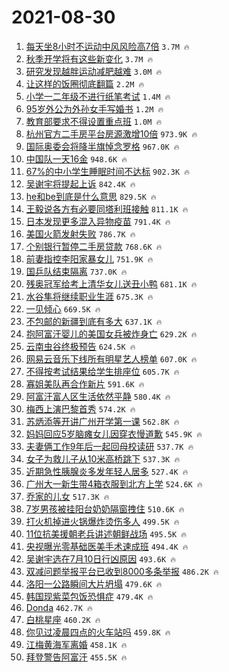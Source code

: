 # 2021-08-30

1. [每天坐8小时不运动中风风险高7倍](https://s.weibo.com/weibo?q=%23%E6%AF%8F%E5%A4%A9%E5%9D%908%E5%B0%8F%E6%97%B6%E4%B8%8D%E8%BF%90%E5%8A%A8%E4%B8%AD%E9%A3%8E%E9%A3%8E%E9%99%A9%E9%AB%987%E5%80%8D%23&Refer=top) `3.7M 🔥`
1. [秋季开学将有这些新变化](https://s.weibo.com/weibo?q=%23%E7%A7%8B%E5%AD%A3%E5%BC%80%E5%AD%A6%E5%B0%86%E6%9C%89%E8%BF%99%E4%BA%9B%E6%96%B0%E5%8F%98%E5%8C%96%23&Refer=top) `3.7M 🔥`
1. [研究发现越胖运动减肥越难](https://s.weibo.com/weibo?q=%23%E7%A0%94%E7%A9%B6%E5%8F%91%E7%8E%B0%E8%B6%8A%E8%83%96%E8%BF%90%E5%8A%A8%E5%87%8F%E8%82%A5%E8%B6%8A%E9%9A%BE%23&Refer=top) `3.0M 🔥`
1. [让这样的饭圈彻底翻篇](https://s.weibo.com/weibo?q=%23%E8%AE%A9%E8%BF%99%E6%A0%B7%E7%9A%84%E9%A5%AD%E5%9C%88%E5%BD%BB%E5%BA%95%E7%BF%BB%E7%AF%87%23&Refer=top) `2.2M 🔥`
1. [小学一二年级不进行纸笔考试](https://s.weibo.com/weibo?q=%23%E5%B0%8F%E5%AD%A6%E4%B8%80%E4%BA%8C%E5%B9%B4%E7%BA%A7%E4%B8%8D%E8%BF%9B%E8%A1%8C%E7%BA%B8%E7%AC%94%E8%80%83%E8%AF%95%23&Refer=top) `1.4M 🔥`
1. [95岁外公为外孙女手写婚书](https://s.weibo.com/weibo?q=%2395%E5%B2%81%E5%A4%96%E5%85%AC%E4%B8%BA%E5%A4%96%E5%AD%99%E5%A5%B3%E6%89%8B%E5%86%99%E5%A9%9A%E4%B9%A6%23&Refer=top) `1.2M 🔥`
1. [教育部要求不得设置重点班](https://s.weibo.com/weibo?q=%23%E6%95%99%E8%82%B2%E9%83%A8%E8%A6%81%E6%B1%82%E4%B8%8D%E5%BE%97%E8%AE%BE%E7%BD%AE%E9%87%8D%E7%82%B9%E7%8F%AD%23&Refer=top) `1.0M 🔥`
1. [杭州官方二手房平台房源激增10倍](https://s.weibo.com/weibo?q=%23%E6%9D%AD%E5%B7%9E%E5%AE%98%E6%96%B9%E4%BA%8C%E6%89%8B%E6%88%BF%E5%B9%B3%E5%8F%B0%E6%88%BF%E6%BA%90%E6%BF%80%E5%A2%9E10%E5%80%8D%23&Refer=top) `973.9K 🔥`
1. [国际奥委会将降半旗悼念罗格](https://s.weibo.com/weibo?q=%23%E5%9B%BD%E9%99%85%E5%A5%A5%E5%A7%94%E4%BC%9A%E5%B0%86%E9%99%8D%E5%8D%8A%E6%97%97%E6%82%BC%E5%BF%B5%E7%BD%97%E6%A0%BC%23&Refer=top) `967.0K 🔥`
1. [中国队一天16金](https://s.weibo.com/weibo?q=%23%E4%B8%AD%E5%9B%BD%E9%98%9F%E4%B8%80%E5%A4%A916%E9%87%91%23&Refer=top) `948.6K 🔥`
1. [67%的中小学生睡眠时间不达标](https://s.weibo.com/weibo?q=%2367%25%E7%9A%84%E4%B8%AD%E5%B0%8F%E5%AD%A6%E7%94%9F%E7%9D%A1%E7%9C%A0%E6%97%B6%E9%97%B4%E4%B8%8D%E8%BE%BE%E6%A0%87%23&Refer=top) `902.3K 🔥`
1. [吴谢宇将提起上诉](https://s.weibo.com/weibo?q=%23%E5%90%B4%E8%B0%A2%E5%AE%87%E5%B0%86%E6%8F%90%E8%B5%B7%E4%B8%8A%E8%AF%89%23&Refer=top) `842.4K 🔥`
1. [he和be到底是什么意思](https://s.weibo.com/weibo?q=%23he%E5%92%8Cbe%E5%88%B0%E5%BA%95%E6%98%AF%E4%BB%80%E4%B9%88%E6%84%8F%E6%80%9D%23&Refer=top) `829.5K 🔥`
1. [王毅说各方有必要同塔利班接触](https://s.weibo.com/weibo?q=%23%E7%8E%8B%E6%AF%85%E8%AF%B4%E5%90%84%E6%96%B9%E6%9C%89%E5%BF%85%E8%A6%81%E5%90%8C%E5%A1%94%E5%88%A9%E7%8F%AD%E6%8E%A5%E8%A7%A6%23&Refer=top) `811.1K 🔥`
1. [日本发现更多混入异物疫苗](https://s.weibo.com/weibo?q=%23%E6%97%A5%E6%9C%AC%E5%8F%91%E7%8E%B0%E6%9B%B4%E5%A4%9A%E6%B7%B7%E5%85%A5%E5%BC%82%E7%89%A9%E7%96%AB%E8%8B%97%23&Refer=top) `791.4K 🔥`
1. [美国火箭发射失败](https://s.weibo.com/weibo?q=%E7%BE%8E%E5%9B%BD%E7%81%AB%E7%AE%AD%E5%8F%91%E5%B0%84%E5%A4%B1%E8%B4%A5&Refer=top) `786.7K 🔥`
1. [个别银行暂停二手房贷款](https://s.weibo.com/weibo?q=%23%E4%B8%AA%E5%88%AB%E9%93%B6%E8%A1%8C%E6%9A%82%E5%81%9C%E4%BA%8C%E6%89%8B%E6%88%BF%E8%B4%B7%E6%AC%BE%23&Refer=top) `768.6K 🔥`
1. [前妻指控李阳家暴女儿](https://s.weibo.com/weibo?q=%23%E5%89%8D%E5%A6%BB%E6%8C%87%E6%8E%A7%E6%9D%8E%E9%98%B3%E5%AE%B6%E6%9A%B4%E5%A5%B3%E5%84%BF%23&Refer=top) `751.9K 🔥`
1. [国乒队结束隔离](https://s.weibo.com/weibo?q=%23%E5%9B%BD%E4%B9%92%E9%98%9F%E7%BB%93%E6%9D%9F%E9%9A%94%E7%A6%BB%23&Refer=top) `737.0K 🔥`
1. [残奥冠军给考上清华女儿送丑小鸭](https://s.weibo.com/weibo?q=%23%E6%AE%8B%E5%A5%A5%E5%86%A0%E5%86%9B%E7%BB%99%E8%80%83%E4%B8%8A%E6%B8%85%E5%8D%8E%E5%A5%B3%E5%84%BF%E9%80%81%E4%B8%91%E5%B0%8F%E9%B8%AD%23&Refer=top) `681.1K 🔥`
1. [水谷隼将继续职业生涯](https://s.weibo.com/weibo?q=%23%E6%B0%B4%E8%B0%B7%E9%9A%BC%E5%B0%86%E7%BB%A7%E7%BB%AD%E8%81%8C%E4%B8%9A%E7%94%9F%E6%B6%AF%23&Refer=top) `675.3K 🔥`
1. [一见倾心](https://s.weibo.com/weibo?q=%E4%B8%80%E8%A7%81%E5%80%BE%E5%BF%83&Refer=top) `669.5K 🔥`
1. [不包邮的新疆到底有多大](https://s.weibo.com/weibo?q=%23%E4%B8%8D%E5%8C%85%E9%82%AE%E7%9A%84%E6%96%B0%E7%96%86%E5%88%B0%E5%BA%95%E6%9C%89%E5%A4%9A%E5%A4%A7%23&Refer=top) `637.1K 🔥`
1. [抱阿富汗婴儿的美国女兵被炸身亡](https://s.weibo.com/weibo?q=%23%E6%8A%B1%E9%98%BF%E5%AF%8C%E6%B1%97%E5%A9%B4%E5%84%BF%E7%9A%84%E7%BE%8E%E5%9B%BD%E5%A5%B3%E5%85%B5%E8%A2%AB%E7%82%B8%E8%BA%AB%E4%BA%A1%23&Refer=top) `629.2K 🔥`
1. [云南虫谷终极预告](https://s.weibo.com/weibo?q=%23%E4%BA%91%E5%8D%97%E8%99%AB%E8%B0%B7%E7%BB%88%E6%9E%81%E9%A2%84%E5%91%8A%23&Refer=top) `624.5K 🔥`
1. [网易云音乐下线所有明星艺人榜单](https://s.weibo.com/weibo?q=%23%E7%BD%91%E6%98%93%E4%BA%91%E9%9F%B3%E4%B9%90%E4%B8%8B%E7%BA%BF%E6%89%80%E6%9C%89%E6%98%8E%E6%98%9F%E8%89%BA%E4%BA%BA%E6%A6%9C%E5%8D%95%23&Refer=top) `607.0K 🔥`
1. [不得按考试结果给学生排座位](https://s.weibo.com/weibo?q=%23%E4%B8%8D%E5%BE%97%E6%8C%89%E8%80%83%E8%AF%95%E7%BB%93%E6%9E%9C%E7%BB%99%E5%AD%A6%E7%94%9F%E6%8E%92%E5%BA%A7%E4%BD%8D%23&Refer=top) `605.7K 🔥`
1. [寡姐美队再合作新片](https://s.weibo.com/weibo?q=%23%E5%AF%A1%E5%A7%90%E7%BE%8E%E9%98%9F%E5%86%8D%E5%90%88%E4%BD%9C%E6%96%B0%E7%89%87%23&Refer=top) `591.6K 🔥`
1. [阿富汗富人区生活依然平静](https://s.weibo.com/weibo?q=%E9%98%BF%E5%AF%8C%E6%B1%97%E5%AF%8C%E4%BA%BA%E5%8C%BA%E7%94%9F%E6%B4%BB%E4%BE%9D%E7%84%B6%E5%B9%B3%E9%9D%99&Refer=top) `580.4K 🔥`
1. [梅西上演巴黎首秀](https://s.weibo.com/weibo?q=%23%E6%A2%85%E8%A5%BF%E4%B8%8A%E6%BC%94%E5%B7%B4%E9%BB%8E%E9%A6%96%E7%A7%80%23&Refer=top) `574.2K 🔥`
1. [苏炳添等开讲广州开学第一课](https://s.weibo.com/weibo?q=%23%E8%8B%8F%E7%82%B3%E6%B7%BB%E7%AD%89%E5%BC%80%E8%AE%B2%E5%B9%BF%E5%B7%9E%E5%BC%80%E5%AD%A6%E7%AC%AC%E4%B8%80%E8%AF%BE%23&Refer=top) `562.8K 🔥`
1. [妈妈回应5岁脑瘫女儿因穿衣慢道歉](https://s.weibo.com/weibo?q=%23%E5%A6%88%E5%A6%88%E5%9B%9E%E5%BA%945%E5%B2%81%E8%84%91%E7%98%AB%E5%A5%B3%E5%84%BF%E5%9B%A0%E7%A9%BF%E8%A1%A3%E6%85%A2%E9%81%93%E6%AD%89%23&Refer=top) `545.9K 🔥`
1. [夫妻俩工作9年后一起回母校读研](https://s.weibo.com/weibo?q=%23%E5%A4%AB%E5%A6%BB%E4%BF%A9%E5%B7%A5%E4%BD%9C9%E5%B9%B4%E5%90%8E%E4%B8%80%E8%B5%B7%E5%9B%9E%E6%AF%8D%E6%A0%A1%E8%AF%BB%E7%A0%94%23&Refer=top) `537.7K 🔥`
1. [女子为救儿子从10米高桥跳下](https://s.weibo.com/weibo?q=%23%E5%A5%B3%E5%AD%90%E4%B8%BA%E6%95%91%E5%84%BF%E5%AD%90%E4%BB%8E10%E7%B1%B3%E9%AB%98%E6%A1%A5%E8%B7%B3%E4%B8%8B%23&Refer=top) `537.3K 🔥`
1. [近期急性胰腺炎多发年轻人居多](https://s.weibo.com/weibo?q=%23%E8%BF%91%E6%9C%9F%E6%80%A5%E6%80%A7%E8%83%B0%E8%85%BA%E7%82%8E%E5%A4%9A%E5%8F%91%E5%B9%B4%E8%BD%BB%E4%BA%BA%E5%B1%85%E5%A4%9A%23&Refer=top) `527.4K 🔥`
1. [广州大一新生带4箱衣服到北方上学](https://s.weibo.com/weibo?q=%23%E5%B9%BF%E5%B7%9E%E5%A4%A7%E4%B8%80%E6%96%B0%E7%94%9F%E5%B8%A64%E7%AE%B1%E8%A1%A3%E6%9C%8D%E5%88%B0%E5%8C%97%E6%96%B9%E4%B8%8A%E5%AD%A6%23&Refer=top) `524.6K 🔥`
1. [乔家的儿女](https://s.weibo.com/weibo?q=%E4%B9%94%E5%AE%B6%E7%9A%84%E5%84%BF%E5%A5%B3&Refer=top) `517.3K 🔥`
1. [7岁男孩被挂阳台奶奶隔窗拽住](https://s.weibo.com/weibo?q=%237%E5%B2%81%E7%94%B7%E5%AD%A9%E8%A2%AB%E6%8C%82%E9%98%B3%E5%8F%B0%E5%A5%B6%E5%A5%B6%E9%9A%94%E7%AA%97%E6%8B%BD%E4%BD%8F%23&Refer=top) `510.6K 🔥`
1. [打火机掉进火锅爆炸烫伤多人](https://s.weibo.com/weibo?q=%23%E6%89%93%E7%81%AB%E6%9C%BA%E6%8E%89%E8%BF%9B%E7%81%AB%E9%94%85%E7%88%86%E7%82%B8%E7%83%AB%E4%BC%A4%E5%A4%9A%E4%BA%BA%23&Refer=top) `499.5K 🔥`
1. [11位抗美援朝老兵讲述朝鲜战场](https://s.weibo.com/weibo?q=%2311%E4%BD%8D%E6%8A%97%E7%BE%8E%E6%8F%B4%E6%9C%9D%E8%80%81%E5%85%B5%E8%AE%B2%E8%BF%B0%E6%9C%9D%E9%B2%9C%E6%88%98%E5%9C%BA%23&Refer=top) `495.5K 🔥`
1. [央视曝光零基础医美手术速成班](https://s.weibo.com/weibo?q=%23%E5%A4%AE%E8%A7%86%E6%9B%9D%E5%85%89%E9%9B%B6%E5%9F%BA%E7%A1%80%E5%8C%BB%E7%BE%8E%E6%89%8B%E6%9C%AF%E9%80%9F%E6%88%90%E7%8F%AD%23&Refer=top) `494.4K 🔥`
1. [吴谢宇选在7月10日行凶原因](https://s.weibo.com/weibo?q=%23%E5%90%B4%E8%B0%A2%E5%AE%87%E9%80%89%E5%9C%A87%E6%9C%8810%E6%97%A5%E8%A1%8C%E5%87%B6%E5%8E%9F%E5%9B%A0%23&Refer=top) `493.6K 🔥`
1. [双减问题举报平台已收到8000多条举报](https://s.weibo.com/weibo?q=%23%E5%8F%8C%E5%87%8F%E9%97%AE%E9%A2%98%E4%B8%BE%E6%8A%A5%E5%B9%B3%E5%8F%B0%E5%B7%B2%E6%94%B6%E5%88%B08000%E5%A4%9A%E6%9D%A1%E4%B8%BE%E6%8A%A5%23&Refer=top) `486.2K 🔥`
1. [洛阳一公路瞬间大片坍塌](https://s.weibo.com/weibo?q=%23%E6%B4%9B%E9%98%B3%E4%B8%80%E5%85%AC%E8%B7%AF%E7%9E%AC%E9%97%B4%E5%A4%A7%E7%89%87%E5%9D%8D%E5%A1%8C%23&Refer=top) `479.6K 🔥`
1. [韩国现紫菜包饭恐惧症](https://s.weibo.com/weibo?q=%23%E9%9F%A9%E5%9B%BD%E7%8E%B0%E7%B4%AB%E8%8F%9C%E5%8C%85%E9%A5%AD%E6%81%90%E6%83%A7%E7%97%87%23&Refer=top) `479.4K 🔥`
1. [Donda](https://s.weibo.com/weibo?q=Donda&Refer=top) `462.7K 🔥`
1. [白桃星座](https://s.weibo.com/weibo?q=%E7%99%BD%E6%A1%83%E6%98%9F%E5%BA%A7&Refer=top) `460.2K 🔥`
1. [你见过凌晨四点的火车站吗](https://s.weibo.com/weibo?q=%23%E4%BD%A0%E8%A7%81%E8%BF%87%E5%87%8C%E6%99%A8%E5%9B%9B%E7%82%B9%E7%9A%84%E7%81%AB%E8%BD%A6%E7%AB%99%E5%90%97%23&Refer=top) `459.8K 🔥`
1. [江梅黄海军离婚](https://s.weibo.com/weibo?q=%23%E6%B1%9F%E6%A2%85%E9%BB%84%E6%B5%B7%E5%86%9B%E7%A6%BB%E5%A9%9A%23&Refer=top) `458.1K 🔥`
1. [拜登警告阿富汗](https://s.weibo.com/weibo?q=%23%E6%8B%9C%E7%99%BB%E8%AD%A6%E5%91%8A%E9%98%BF%E5%AF%8C%E6%B1%97%23&Refer=top) `455.5K 🔥`
